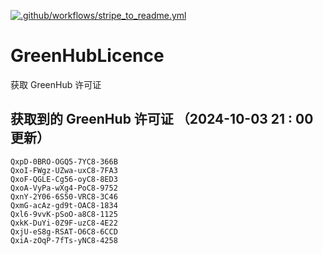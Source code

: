 [![.github/workflows/stripe_to_readme.yml](https://github.com/zjx-kimi/GreenHubLicence/actions/workflows/stripe_to_readme.yml/badge.svg)](https://github.com/zjx-kimi/GreenHubLicence/actions/workflows/stripe_to_readme.yml)
# GreenHubLicence
获取 GreenHub 许可证
## 获取到的 GreenHub 许可证 （2024-10-03 21 : 00 更新）
```
QxpD-0BRO-OGQ5-7YC8-366B
QxoI-FWgz-UZwa-uxC8-7FA3
QxoF-QGLE-Cg56-oyC8-8ED3
QxoA-VyPa-wXg4-PoC8-9752
QxnY-2Y06-6S50-VRC8-3C46
QxmG-acAz-gd9t-OAC8-1834
Qxl6-9vvK-pSoO-a8C8-1125
QxkK-DuYi-0Z9F-uzC8-4E22
QxjU-eS8g-RSAT-O6C8-6CCD
QxiA-zOqP-7fTs-yNC8-4258
```

